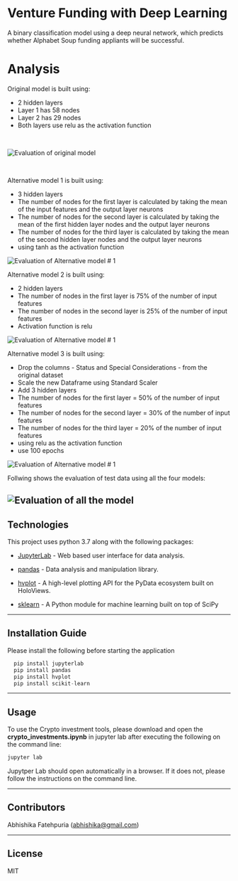 # Venture Funding with Deep Learning

A binary classification model using a deep neural network, which predicts whether Alphabet Soup funding appliants will be successful.

# Analysis

Original model is built using:
* 2 hidden layers
* Layer 1 has 58 nodes
* Layer 2 has 29 nodes
* Both layers use relu as the activation function

<br>

![Evaluation of original model](images/model_1.png)

<br>

Alternative model 1 is built using:
* 3 hidden layers
* The number of nodes for the first layer is calculated by taking the mean of the input features and the output layer neurons
* The number of nodes for the second layer is calculated by taking the mean of the first hidden layer nodes and the output layer neurons
* The number of nodes for the third layer is calculated by taking the mean of the second hidden layer nodes and the output layer neurons
* using tanh as the activation function

![Evaluation of Alternative model # 1](images/model_2.png)
<br>

Alternative model 2 is built using:
* 2 hidden layers
* The number of nodes in the first layer is 75% of the number of input features
* The number of nodes in the second layer is 25% of the number of input features
* Activation function is relu

![Evaluation of Alternative model # 1](images/model_3.png)
<br>

Alternative model 3  is built using:
* Drop the columns - Status and Special Considerations - from the original dataset
* Scale the new Dataframe using Standard Scaler
* Add 3 hidden layers
* The number of nodes for the first layer = 50% of the number of input features
* The number of nodes for the second layer = 30% of the number of input features
* The number of nodes for the third layer = 20% of the number of input features
* using relu as the activation function
* use 100 epochs

![Evaluation of Alternative model # 1](images/model_4.png)
<br>

Follwing shows the evaluation of test data using all the four models:

![Evaluation of all the model](images/model_results.png)
  ---
  ## Technologies

This project uses python 3.7 along with the following packages:

* [JupyterLab](https://jupyterlab.readthedocs.io/en/stable/) - Web based user interface for data analysis.

* [pandas](https://github.com/pandas-dev/pandas) - Data analysis and manipulation library.

* [hvplot](https://pyviz-dev.github.io/hvplot/) - A high-level plotting API for the PyData ecosystem built on HoloViews.

* [sklearn](https://github.com/scikit-learn/scikit-learn) - A Python module for machine learning built on top of SciPy
---

## Installation Guide

Please install the following before starting the application

```python
  pip install jupyterlab
  pip install pandas
  pip install hvplot 
  pip install scikit-learn
```
---

## Usage

To use the Crypto investment tools, please download and open the **crypto_investments.ipynb** in jupyter lab after executing
the following on the command line:

```python
jupyter lab
```
Jupytper Lab should open automatically in a browser. 
If it does not, please follow the instructions on the command line.

---

## Contributors

Abhishika Fatehpuria (abhishika@gmail.com)

---

## License

MIT
